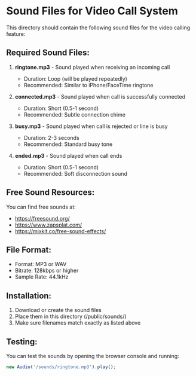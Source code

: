 # Sound Files for Video Call System

This directory should contain the following sound files for the video calling feature:

## Required Sound Files:

1. **ringtone.mp3** - Sound played when receiving an incoming call
   - Duration: Loop (will be played repeatedly)
   - Recommended: Similar to iPhone/FaceTime ringtone
   
2. **connected.mp3** - Sound played when call is successfully connected
   - Duration: Short (0.5-1 second)
   - Recommended: Subtle connection chime
   
3. **busy.mp3** - Sound played when call is rejected or line is busy
   - Duration: 2-3 seconds
   - Recommended: Standard busy tone
   
4. **ended.mp3** - Sound played when call ends
   - Duration: Short (0.5-1 second)
   - Recommended: Soft disconnection sound

## Free Sound Resources:

You can find free sounds at:
- https://freesound.org/
- https://www.zapsplat.com/
- https://mixkit.co/free-sound-effects/

## File Format:
- Format: MP3 or WAV
- Bitrate: 128kbps or higher
- Sample Rate: 44.1kHz

## Installation:
1. Download or create the sound files
2. Place them in this directory (/public/sounds/)
3. Make sure filenames match exactly as listed above

## Testing:
You can test the sounds by opening the browser console and running:
```javascript
new Audio('/sounds/ringtone.mp3').play();